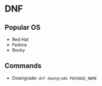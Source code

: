 # DNF

## Popular OS

- Red Hat
- Fedora
- Rocky

## Commands

- Downgrade: `dnf downgrade PACKAGE_NAME`